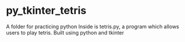 # py_tkinter_tetris
A folder for practicing python
Inside is tetris.py, a program which allows users to play tetris. Built using python and tkinter
